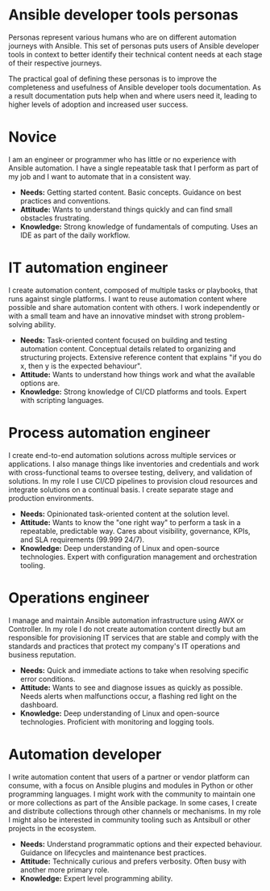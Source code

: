 # Ansible developer tools personas

Personas represent various humans who are on different automation journeys with Ansible.
This set of personas puts users of Ansible developer tools in context to better identify their technical content needs at each stage of their respective journeys.

The practical goal of defining these personas is to improve the completeness and usefulness of Ansible developer tools documentation.
As a result documentation puts help when and where users need it, leading to higher levels of adoption and increased user success.

# Novice

I am an engineer or programmer who has little or no experience with Ansible automation.
I have a single repeatable task that I perform as part of my job and I want to automate that in a consistent way.

- **Needs:** Getting started content. Basic concepts. Guidance on best practices and conventions.
- **Attitude:** Wants to understand things quickly and can find small obstacles frustrating.
- **Knowledge:** Strong knowledge of fundamentals of computing. Uses an IDE as part of the daily workflow.

# IT automation engineer

I create automation content, composed of multiple tasks or playbooks, that runs against single platforms.
I want to reuse automation content where possible and share automation content with others.
I work independently or with a small team and have an innovative mindset with strong problem-solving ability.

- **Needs:** Task-oriented content focused on building and testing automation content. Conceptual details related to organizing and structuring projects. Extensive reference content that explains "if you do x, then y is the expected behaviour".
- **Attitude:** Wants to understand how things work and what the available options are.
- **Knowledge:** Strong knowledge of CI/CD platforms and tools. Expert with scripting languages.

# Process automation engineer

I create end-to-end automation solutions across multiple services or applications.
I also manage things like inventories and credentials and work with cross-functional teams to oversee testing, delivery, and validation of solutions.
In my role I use CI/CD pipelines to provision cloud resources and integrate solutions on a continual basis. I create separate stage and production environments.

- **Needs:** Opinionated task-oriented content at the solution level.
- **Attitude:** Wants to know the "one right way" to perform a task in a repeatable, predictable way. Cares about visibility, governance, KPIs, and SLA requirements (99.999 24/7).
- **Knowledge:** Deep understanding of Linux and open-source technologies. Expert with configuration management and orchestration tooling.

# Operations engineer

I manage and maintain Ansible automation infrastructure using AWX or Controller.
In my role I do not create automation content directly but am responsible for provisioning IT services that are stable and comply with the standards and practices that protect my company's IT operations and business reputation.

- **Needs:** Quick and immediate actions to take when resolving specific error conditions.
- **Attitude:** Wants to see and diagnose issues as quickly as possible. Needs alerts when malfunctions occur, a flashing red light on the dashboard.
- **Knowledge:** Deep understanding of Linux and open-source technologies. Proficient with monitoring and logging tools.

# Automation developer

I write automation content that users of a partner or vendor platform can consume, with a focus on Ansible plugins and modules in Python or other programming languages.
I might work with the community to maintain one or more collections as part of the Ansible package.
In some cases, I create and distribute collections through other channels or mechanisms.
In my role I might also be interested in community tooling such as Antsibull or other projects in the ecosystem.

- **Needs:** Understand programmatic options and their expected behaviour. Guidance on lifecycles and maintenance best practices.
- **Attitude:** Technically curious and prefers verbosity. Often busy with another more primary role.
- **Knowledge:** Expert level programming ability.

